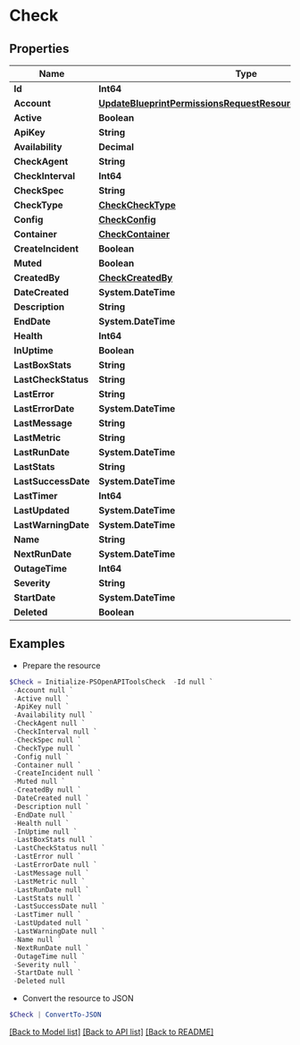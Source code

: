 # Check
## Properties

Name | Type | Description | Notes
------------ | ------------- | ------------- | -------------
**Id** | **Int64** |  | [optional] 
**Account** | [**UpdateBlueprintPermissionsRequestResourcePermissionSitesInner**](UpdateBlueprintPermissionsRequestResourcePermissionSitesInner.md) |  | [optional] 
**Active** | **Boolean** |  | [optional] 
**ApiKey** | **String** |  | [optional] 
**Availability** | **Decimal** |  | [optional] 
**CheckAgent** | **String** |  | [optional] 
**CheckInterval** | **Int64** |  | [optional] 
**CheckSpec** | **String** |  | [optional] 
**CheckType** | [**CheckCheckType**](CheckCheckType.md) |  | [optional] 
**Config** | [**CheckConfig**](CheckConfig.md) |  | [optional] 
**Container** | [**CheckContainer**](CheckContainer.md) |  | [optional] 
**CreateIncident** | **Boolean** |  | [optional] 
**Muted** | **Boolean** |  | [optional] 
**CreatedBy** | [**CheckCreatedBy**](CheckCreatedBy.md) |  | [optional] 
**DateCreated** | **System.DateTime** |  | [optional] 
**Description** | **String** |  | [optional] 
**EndDate** | **System.DateTime** |  | [optional] 
**Health** | **Int64** |  | [optional] 
**InUptime** | **Boolean** |  | [optional] 
**LastBoxStats** | **String** |  | [optional] 
**LastCheckStatus** | **String** |  | [optional] 
**LastError** | **String** |  | [optional] 
**LastErrorDate** | **System.DateTime** |  | [optional] 
**LastMessage** | **String** |  | [optional] 
**LastMetric** | **String** |  | [optional] 
**LastRunDate** | **System.DateTime** |  | [optional] 
**LastStats** | **String** |  | [optional] 
**LastSuccessDate** | **System.DateTime** |  | [optional] 
**LastTimer** | **Int64** |  | [optional] 
**LastUpdated** | **System.DateTime** |  | [optional] 
**LastWarningDate** | **System.DateTime** |  | [optional] 
**Name** | **String** |  | [optional] 
**NextRunDate** | **System.DateTime** |  | [optional] 
**OutageTime** | **Int64** |  | [optional] 
**Severity** | **String** |  | [optional] 
**StartDate** | **System.DateTime** |  | [optional] 
**Deleted** | **Boolean** |  | [optional] 

## Examples

- Prepare the resource
```powershell
$Check = Initialize-PSOpenAPIToolsCheck  -Id null `
 -Account null `
 -Active null `
 -ApiKey null `
 -Availability null `
 -CheckAgent null `
 -CheckInterval null `
 -CheckSpec null `
 -CheckType null `
 -Config null `
 -Container null `
 -CreateIncident null `
 -Muted null `
 -CreatedBy null `
 -DateCreated null `
 -Description null `
 -EndDate null `
 -Health null `
 -InUptime null `
 -LastBoxStats null `
 -LastCheckStatus null `
 -LastError null `
 -LastErrorDate null `
 -LastMessage null `
 -LastMetric null `
 -LastRunDate null `
 -LastStats null `
 -LastSuccessDate null `
 -LastTimer null `
 -LastUpdated null `
 -LastWarningDate null `
 -Name null `
 -NextRunDate null `
 -OutageTime null `
 -Severity null `
 -StartDate null `
 -Deleted null
```

- Convert the resource to JSON
```powershell
$Check | ConvertTo-JSON
```

[[Back to Model list]](../README.md#documentation-for-models) [[Back to API list]](../README.md#documentation-for-api-endpoints) [[Back to README]](../README.md)

